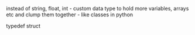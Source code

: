 
instead of string, float, int - custom data type to hold more variables, arrays etc and clump them together - like classes in python

typedef struct